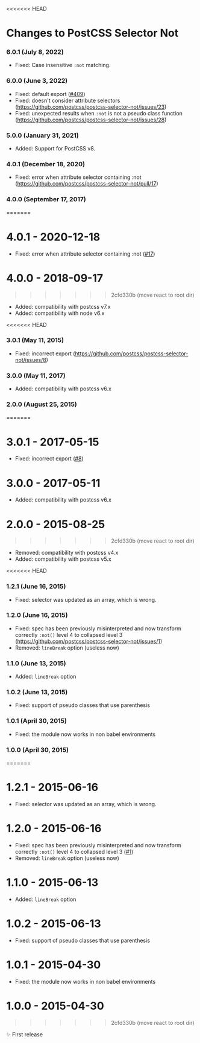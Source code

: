 <<<<<<< HEAD
# Changes to PostCSS Selector Not

### 6.0.1 (July 8, 2022)

- Fixed: Case insensitive `:not` matching.

### 6.0.0 (June 3, 2022)

- Fixed: default export ([#409](https://github.com/csstools/postcss-plugins/issues/409))
- Fixed: doesn't consider attribute selectors (https://github.com/postcss/postcss-selector-not/issues/23)
- Fixed: unexpected results when `:not` is not a pseudo class function (https://github.com/postcss/postcss-selector-not/issues/28)

### 5.0.0 (January 31, 2021)

- Added: Support for PostCSS v8.

### 4.0.1 (December 18, 2020)

- Fixed: error when attribute selector containing :not (https://github.com/postcss/postcss-selector-not/pull/17)

### 4.0.0 (September 17, 2017)
=======
# 4.0.1 - 2020-12-18

- Fixed: error when attribute selector containing :not ([#17](https://github.com/postcss/postcss-selector-not/pull/17))

# 4.0.0 - 2018-09-17
>>>>>>> 2cfd330b (move react to root dir)

- Added: compatibility with postcss v7.x
- Added: compatibility with node v6.x

<<<<<<< HEAD
### 3.0.1 (May 11, 2015)

- Fixed: incorrect export (https://github.com/postcss/postcss-selector-not/issues/8)

### 3.0.0 (May 11, 2017)

- Added: compatibility with postcss v6.x

### 2.0.0 (August 25, 2015)
=======
# 3.0.1 - 2017-05-15

- Fixed: incorrect export ([#8](https://github.com/postcss/postcss-selector-not/issues/8))

# 3.0.0 - 2017-05-11

- Added: compatibility with postcss v6.x

# 2.0.0 - 2015-08-25
>>>>>>> 2cfd330b (move react to root dir)

- Removed: compatibility with postcss v4.x
- Added: compatibility with postcss v5.x

<<<<<<< HEAD
### 1.2.1 (June 16, 2015)

- Fixed: selector was updated as an array, which is wrong.

### 1.2.0 (June 16, 2015)

- Fixed: spec has been previously misinterpreted and now transform correctly
`:not()` level 4 to collapsed level 3
(https://github.com/postcss/postcss-selector-not/issues/1)
- Removed: `lineBreak` option (useless now)

### 1.1.0 (June 13, 2015)

- Added: `lineBreak` option

### 1.0.2 (June 13, 2015)

- Fixed: support of pseudo classes that use parenthesis

### 1.0.1 (April 30, 2015)

- Fixed: the module now works in non babel environments

### 1.0.0 (April 30, 2015)
=======
# 1.2.1 - 2015-06-16

- Fixed: selector was updated as an array, which is wrong.

# 1.2.0 - 2015-06-16

- Fixed: spec has been previously misinterpreted and now transform correctly
`:not()` level 4 to collapsed level 3
([#1](https://github.com/postcss/postcss-selector-not/issues/1))
- Removed: `lineBreak` option (useless now)

# 1.1.0 - 2015-06-13

- Added: `lineBreak` option

# 1.0.2 - 2015-06-13

- Fixed: support of pseudo classes that use parenthesis

# 1.0.1 - 2015-04-30

- Fixed: the module now works in non babel environments

# 1.0.0 - 2015-04-30
>>>>>>> 2cfd330b (move react to root dir)

✨ First release
